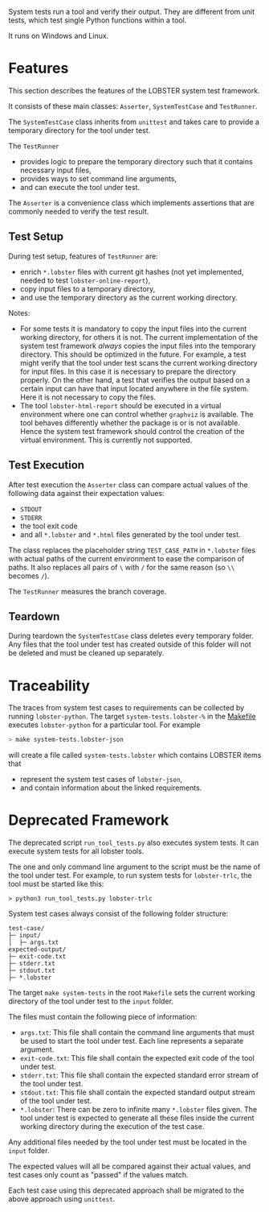 System tests run a tool and verify their output.
They are different from unit tests, which test single Python functions within a tool.

It runs on Windows and Linux.

# Features
This section describes the features of the LOBSTER system test framework.

It consists of these main classes: `Asserter`, `SystemTestCase` and `TestRunner`.

The `SystemTestCase` class inherits from `unittest` and takes care to provide
a temporary directory for the tool under test.

The `TestRunner`
- provides logic to prepare the temporary directory such that it
contains necessary input files,
- provides ways to set command line arguments,
- and can execute the tool under test.

The `Asserter` is a convenience class which implements assertions that are commonly
needed to verify the test result.

## Test Setup
During test setup, features of `TestRunner` are:
- enrich `*.lobster` files with current git hashes
  (not yet implemented, needed to test  `lobster-online-report`),
- copy input files to a temporary directory,
- and use the temporary directory as the current working directory.

Notes:
- For some tests it is mandatory to copy the input files into the current working
  directory, for others it is not.
  The current implementation of the system test framework *always* copies the input
  files into the temporary directory.
  This should be optimized in the future.
  For example, a test might verify that the tool under test scans the current working
  directory for input files.
  In this case it is necessary to prepare the directory properly.
  On the other hand, a test that verifies the output based on a certain input
  can have that input located anywhere in the file system.
  Here it is not necessary to copy the files. 
- The tool `lobster-html-report` should be executed in a virtual environment
  where one can control whether `graphviz` is available.
  The tool behaves differently whether the package is or is not available.
  Hence the system test framework should control the creation of the virtual
  environment.
  This is currently not supported.

## Test Execution
After test execution the `Asserter` class can compare actual values of the following data against their expectation values:
- `STDOUT`
- `STDERR`
- the tool exit code
- and all `*.lobster` and `*.html` files generated by the tool under test.

The class replaces the placeholder string `TEST_CASE_PATH` in `*.lobster` files with
actual paths of the current environment to ease the comparison of paths.
It also replaces all pairs of `\` with `/` for the same reason
(so `\\` becomes `/`).

The `TestRunner` measures the branch coverage.

## Teardown
During teardown the `SystemTestCase` class deletes every temporary folder.
Any files that the tool under test has created outside of this folder will not be
deleted and must be cleaned up separately.

# Traceability
The traces from system test cases to requirements can be collected by running `lobster-python`.
The target `system-tests.lobster-%` in the [Makefile](../Makefile) executes
`lobster-python` for a particular tool.
For example
```bash
> make system-tests.lobster-json
```
will create a file called `system-tests.lobster` which contains LOBSTER items that
- represent the system test cases of `lobster-json`,
- and contain information about the linked requirements.

# Deprecated Framework
The deprecated script `run_tool_tests.py` also executes system tests.
It can execute system tests for all lobster tools.

The one and only command line argument to the script must be the name of the tool under
test.
For example, to run system tests for `lobster-trlc`, the tool must be started like this:
```
> python3 run_tool_tests.py lobster-trlc
```

System test cases always consist of the following folder structure:
```
test-case/
├─ input/
│  ├─ args.txt
expected-output/
├─ exit-code.txt
├─ stderr.txt
├─ stdout.txt
├─ *.lobster

```

The target `make system-tests` in the root `Makefile` sets the current working
directory of the tool under test to the `input` folder.

The files must contain the following piece of information:
- `args.txt`:
  This file shall contain the command line arguments that must be used to start the tool
  under test. Each line represents a separate argument.
- `exit-code.txt`: This file shall contain the expected exit code of the tool under test.
- `stderr.txt`: This file shall contain the expected standard error stream of the tool
  under test.
- `stdout.txt`: This file shall contain the expected standard output stream of the tool
  under test.
- `*.lobster`: There can be zero to infinite many `*.lobster` files given. The tool
  under test is expected to generate all these files inside the current working directory
  during the execution of the test case.

Any additional files needed by the tool under test must be located in the `input`
folder.

The expected values will all be compared against their actual values, and test cases
only count as "passed" if the values match.

Each test case using this deprecated approach shall be migrated to the above approach using `unittest`.

